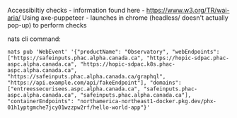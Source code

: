 Accessibiltiy checks - information found here - https://www.w3.org/TR/wai-aria/
Using axe-puppeteer - launches in chrome (headless/ doesn't actually pop-up) to perform checks 

nats cli command:
```
nats pub 'WebEvent' '{"productName": "Observatory", "webEndpoints": ["https://safeinputs.phac.alpha.canada.ca", "https://hopic-sdpac.phac-aspc.alpha.canada.ca", "https://hopic-sdpac.k8s.phac-aspc.alpha.canada.ca", "https://safeinputs.phac.alpha.canada.ca/graphql", "https://api.example.com/api/fakeEndpoint"], "domains": ["entreessecurisees.aspc.alpha.canada.ca", "safeinputs.phac-aspc.alpha.canada.ca", "safeinputs.phac.alpha.canada.ca"], "containerEndpoints": "northamerica-northeast1-docker.pkg.dev/phx-01h1yptgmche7jcy01wzzpw2rf/hello-world-app"}'
```


